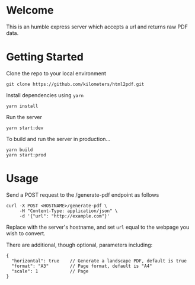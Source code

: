 # Welcome

This is an humble express server which accepts a url and returns raw PDF data.

# Getting Started

Clone the repo to your local environment

```
git clone https://github.com/kilometers/html2pdf.git
```

Install dependencies using `yarn`

```
yarn install
```

Run the server 

```
yarn start:dev
```

To build and run the server in production...

```
yarn build
yarn start:prod
```

# Usage

Send a POST request to the /generate-pdf endpoint as follows

```
curl -X POST <HOSTNAME>/generate-pdf \
     -H "Content-Type: application/json" \
     -d '{"url": "http://example.com"}'
```

Replace <HOSTNAME> with the server's hostname, and set `url` equal to the webpage you wish to convert.

There are additional, though optional, parameters including:

```
{
  "horizontal": true    // Generate a landscape PDF, default is true
  "format": "A3"        // Page format, default is "A4"
  "scale": 1            // Page
}
```
